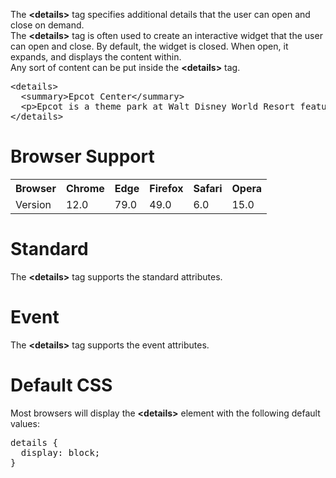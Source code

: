 The <b>&lt;details&gt;</b> tag specifies additional details that the user can open and close on demand.
<br>
The <b>&lt;details&gt;</b> tag is often used to create an interactive widget that the user can open and close. By default, the widget is closed. When open, it expands, and displays the content within.
<br>
Any sort of content can be put inside the <b>&lt;details&gt;</b> tag.
<pre>
&lt;details&gt;
  &lt;summary&gt;Epcot Center&lt;/summary&gt;
  &lt;p&gt;Epcot is a theme park at Walt Disney World Resort featuring exciting attractions, international pavilions, award-winning fireworks and seasonal special events.&lt;/p&gt;
&lt;/details&gt;
</pre>
<h1>Browser Support</h1>
<table class="ws-table-all notranslate">
  <tr>
    <th>Browser</th>
    <th>Chrome</th>
    <th>Edge</th>
    <th>Firefox</th>
    <th>Safari</th>
    <th>Opera</th>
  </tr>
  <tr>
    <td>Version</td>
    <td>12.0</td>
    <td>79.0</td>
    <td>49.0</td>
    <td>6.0</td>
    <td>15.0</td>
  </tr>
</table>
<h1>Standard</h1>
The <b>&lt;details&gt;</b> tag supports the standard attributes.
<h1>Event</h1>
The <b>&lt;details&gt;</b> tag supports the event attributes.
<h1>Default CSS</h1>
Most browsers will display the <b>&lt;details&gt;</b> element with the following default values:
<pre>
details {
  display: block;
}
</pre>
